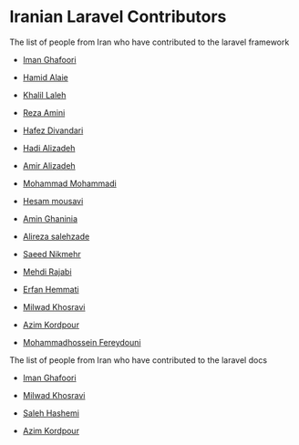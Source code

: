 # Iranian Laravel Contributors
The list of people from Iran who have contributed to the laravel framework

- <a href="https://github.com/laravel/framework/pulls?q=is%3Apr+author%3Aimanghafoori1+is%3Amerged">Iman Ghafoori</a>

- <a href="https://github.com/laravel/framework/pulls?q=is%3Apr+author%3Ahalaei+is%3Amerged">Hamid Alaie</a>

- <a href="https://github.com/laravel/framework/pulls?q=is%3Apr+author%3Akhalilst+is%3Amerged">Khalil Laleh</a>

- <a href="https://github.com/laravel/framework/pulls?q=is%3Apr+author%3Arezaamini-ir+is%3Amerged">Reza Amini</a>

- <a href="https://github.com/laravel/framework/pulls?q=is%3Apr+is%3Amerged+author%3Ahafezdivandari+">Hafez Divandari</a>

- <a href="https://github.com/laravel/framework/pulls?q=is%3Apr+author%3AhAz5+is%3Amerged">Hadi Alizadeh</a>

- <a href="https://github.com/laravel/framework/pulls?q=is%3Apr+author%3Aamir9480+is%3Amerged+">Amir Alizadeh
</a>

- <a href="https://github.com/laravel/framework/pulls?q=is%3Amerged+is%3Apr+author%3Am-mohammadi1+">Mohammad Mohammadi
</a>

- <a href="https://github.com/laravel/framework/pulls?q=is%3Apr+author%3AHesammousavi+is%3Amerged">Hesam mousavi
</a>

- <a href="https://github.com/laravel/framework/pulls?q=is%3Apr+is%3Amerged+author%3Aghaninia+">Amin Ghaninia
</a>

- <a href="https://github.com/laravel/framework/pulls?q=is%3Apr+author%3Aalirezasalehizadeh+is%3Aclosed+is%3Amerged">Alireza salehzade
</a>

- <a href="https://github.com/laravel/framework/pulls?q=is%3Apr+is%3Aclosed+author%3ASaeedNikmehr">Saeed Nikmehr
</a>

- <a href="https://github.com/laravel/framework/pulls?q=is%3Apr+author%3Amehdirajabi59+is%3Amerged">Mehdi Rajabi
</a>

- <a href="https://github.com/laravel/framework/pulls?q=is%3Apr+author%3Aerfanhemmati+is%3Amerged+">Erfan Hemmati
</a>

- <a href="https://github.com/laravel/framework/pulls?q=is%3Amerged+is%3Apr+author%3Amilwad-dev+">Milwad Khosravi
  </a>

- <a href="https://github.com/laravel/framework/pulls?q=is%3Apr+author%3Aazim-kordpour+is%3Amerged">Azim Kordpour</a>

- <a href="https://github.com/laravel/framework/pulls?q=is%3Apr+author%3Amhfereydouni+is%3Amerged">Mohammadhossein Fereydouni</a>

The list of people from Iran who have contributed to the laravel docs

- <a href="https://github.com/laravel/docs/pulls?q=is%3Apr+author%3Aimanghafoori1+is%3Amerged">Iman Ghafoori
  </a>

- <a href="https://github.com/laravel/docs/pulls?q=is%3Amerged+is%3Apr+author%3Amilwad-dev+">Milwad Khosravi
  </a>
  
- <a href="https://github.com/laravel/docs/pulls?q=is%3Amerged+is%3Apr+author%3Asalehhashemi1992">Saleh Hashemi
  </a>  

- <a href="https://github.com/laravel/docs/pulls?q=is%3Apr+author%3Aazim-kordpour+is%3Amerged">Azim Kordpour</a>
